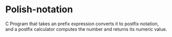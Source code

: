 # Polish-notation
C Program that takes an prefix expression converts it to postfix notation, and a postfix calculator computes the number and returns its numeric value.
